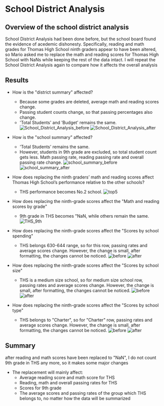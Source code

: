 # School District Analysis
## Overview of the school district analysis
School District Analysis had been done before, but the school board found the evidence of acedemic dishonesty. Specifically, reading and math grades for Thomas High School ninth graders appear to have been altered, so Mario asked me to replace the math and reading scores for Thomas High School with NaNs while keeping the rest of the data intact. I will repeat the School District Analysis again to compare how it affects the overall analysis

## Results
- How is the "district summary" affected?
    - Because some grades are deleted, average math and reading scores change.
    - Passing student counts change, so that passing percentages also change.
    - 'Total Students' and 'Budget' remains the same.
    ![School_District_Analysis_before](Resourses/School_District_Analysis_before.png)
    ![School_District_Analysis_after](Resourses/School_District_Analysis_after.png)

- How is the "school summary" affected?
    - 'Total Students' remains the same.
    - However, students in 9th grade are excluded, so total student count gets less. Math passing rate, reading passing rate and overall passing rate change.
    ![school_summary_before](Resourses/school_summary_before.png)
    ![school_summary_after](Resourses/school_summary_after.png)
    
- How does replacing the ninth graders’ math and reading scores affect Thomas High School’s performance relative to the other schools?
    - THS performance becomes No.2 school.
    ![top5](Resourses/top5.png)

- How does replacing the ninth-grade scores affect the "Math and reading scores by grade"
    -  9th grade in THS becomes "NaN, while others remain the same.
    ![THS_9th](Resourses/THS_9th.png)

- How does replacing the ninth-grade scores affect the "Scores by school spending"
    - THS belongs 630-644 range, so for this row, passing rates and average scores change. However, the change is small, after formatting, the changes cannot be noticed.
    ![before](Resourses/spending_before.png)
    ![after](Resourses/spending_after.png)

- How does replacing the ninth-grade scores affect the "Scores by school size"
    - THS is a medium size school, so for medium size school row, passing rates and average scores change. However, the change is small, after formatting, the changes cannot be noticed.
    ![before](Resourses/size_before.png)
    ![after](Resourses/size_after.png)

- How does replacing the ninth-grade scores affect the "Scores by school type"
    - THS belongs to "Charter", so	for "Charter" row, passing rates and average scores change. However, the change is small, after formatting, the changes cannot be noticed.
    ![before](Resourses/type_before.png)
    ![after](Resourses/type_after.png)

## Summary
after reading and math scores have been replaced to "NaN", I do not count 9th grade in THS any more, so it makes some major changes

- The replacement will mainly affect:
    - Average reading score and math score for THS
    - Reading, math and overall passing rates for THS
    - Scores for 9th grade
    - The average scores and passing rates of the group which THS belongs to, no matter how the data will be summarized
    
